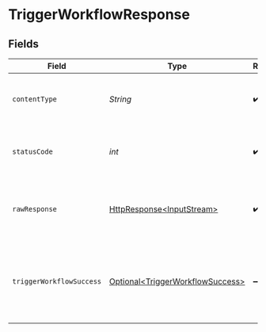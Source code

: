 # TriggerWorkflowResponse


## Fields

| Field                                                                                                                                                                                                                                                                                                                           | Type                                                                                                                                                                                                                                                                                                                            | Required                                                                                                                                                                                                                                                                                                                        | Description                                                                                                                                                                                                                                                                                                                     | Example                                                                                                                                                                                                                                                                                                                         |
| ------------------------------------------------------------------------------------------------------------------------------------------------------------------------------------------------------------------------------------------------------------------------------------------------------------------------------- | ------------------------------------------------------------------------------------------------------------------------------------------------------------------------------------------------------------------------------------------------------------------------------------------------------------------------------- | ------------------------------------------------------------------------------------------------------------------------------------------------------------------------------------------------------------------------------------------------------------------------------------------------------------------------------- | ------------------------------------------------------------------------------------------------------------------------------------------------------------------------------------------------------------------------------------------------------------------------------------------------------------------------------- | ------------------------------------------------------------------------------------------------------------------------------------------------------------------------------------------------------------------------------------------------------------------------------------------------------------------------------- |
| `contentType`                                                                                                                                                                                                                                                                                                                   | *String*                                                                                                                                                                                                                                                                                                                        | :heavy_check_mark:                                                                                                                                                                                                                                                                                                              | HTTP response content type for this operation                                                                                                                                                                                                                                                                                   |                                                                                                                                                                                                                                                                                                                                 |
| `statusCode`                                                                                                                                                                                                                                                                                                                    | *int*                                                                                                                                                                                                                                                                                                                           | :heavy_check_mark:                                                                                                                                                                                                                                                                                                              | HTTP response status code for this operation                                                                                                                                                                                                                                                                                    |                                                                                                                                                                                                                                                                                                                                 |
| `rawResponse`                                                                                                                                                                                                                                                                                                                   | [HttpResponse\<InputStream>](https://docs.oracle.com/en/java/javase/11/docs/api/java.net.http/java/net/http/HttpResponse.html)                                                                                                                                                                                                  | :heavy_check_mark:                                                                                                                                                                                                                                                                                                              | Raw HTTP response; suitable for custom response parsing                                                                                                                                                                                                                                                                         |                                                                                                                                                                                                                                                                                                                                 |
| `triggerWorkflowSuccess`                                                                                                                                                                                                                                                                                                        | [Optional\<TriggerWorkflowSuccess>](../../models/components/TriggerWorkflowSuccess.md)                                                                                                                                                                                                                                          | :heavy_minus_sign:                                                                                                                                                                                                                                                                                                              | Indicates a trigger has successfully launched a workflow instance                                                                                                                                                                                                                                                               | {<br/>"instance_id": "9bd95fba-60f7-4f74-a11b-af00c0617ad9",<br/>"instance_url": "https://apps-d.docusign.com/api/maestro/v1/accounts/97878f25-e391-4be4-a8f0-cf5f415f134e/instances/3695f629-e367-4243-abeb-5cb526b9559f/execution?mtid=34b2fb6c-cfd8-4084-9de6-94c111b17a9e\u0026mtsec=U5OWGv7RQwmHgMX2UzhOWbTSdVoWYP8N-7qkE_ishaI"<br/>} |